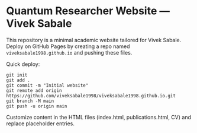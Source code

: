 # Quantum Researcher Website — Vivek Sabale

This repository is a minimal academic website tailored for Vivek Sabale.
Deploy on GitHub Pages by creating a repo named `viveksabale1998.github.io` and pushing these files.

Quick deploy:
```
git init
git add .
git commit -m "Initial website"
git remote add origin https://github.com/viveksabale1998/viveksabale1998.github.io.git
git branch -M main
git push -u origin main
```

Customize content in the HTML files (index.html, publications.html, CV) and replace placeholder entries.
